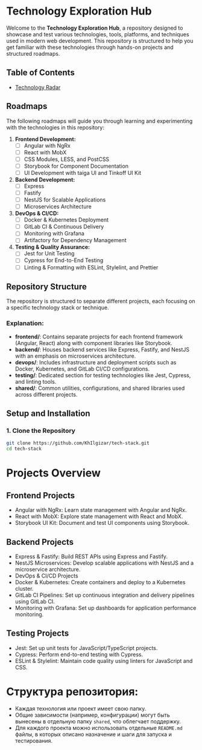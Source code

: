 # Technology Exploration Hub

Welcome to the **Technology Exploration Hub**, a repository designed to showcase and test various technologies, tools, platforms, and techniques used in modern web development. This repository is structured to help you get familiar with these technologies through hands-on projects and structured roadmaps.

## Table of Contents

- [Technology Radar](https://radar.tinkoff.ru/javascript/)

## Roadmaps

The following roadmaps will guide you through learning and experimenting with the technologies in this repository:

1. **Frontend Development:**
    - [ ] Angular with NgRx
    - [ ] React with MobX
    - [ ] CSS Modules, LESS, and PostCSS
    - [ ] Storybook for Component Documentation
    - [ ] UI Development with taiga UI and Tinkoff UI Kit

2. **Backend Development:**
    - [ ] Express
    - [ ] Fastify
    - [ ] NestJS for Scalable Applications
    - [ ] Microservices Architecture

3. **DevOps & CI/CD:**
    - [ ] Docker & Kubernetes Deployment
    - [ ] GitLab CI & Continuous Delivery
    - [ ] Monitoring with Grafana
    - [ ] Artifactory for Dependency Management

4. **Testing & Quality Assurance:**
    - [ ] Jest for Unit Testing
    - [ ] Cypress for End-to-End Testing
    - [ ] Linting & Formatting with ESLint, Stylelint, and Prettier

## Repository Structure

The repository is structured to separate different projects, each focusing on a specific technology stack or technique.


### Explanation:
- **frontend/**: Contains separate projects for each frontend framework (Angular, React) along with component libraries like Storybook.
- **backend/**: Houses backend services like Express, Fastify, and NestJS with an emphasis on microservices architecture.
- **devops/**: Includes infrastructure and deployment scripts such as Docker, Kubernetes, and GitLab CI/CD configurations.
- **testing/**: Dedicated section for testing technologies like Jest, Cypress, and linting tools.
- **shared/**: Common utilities, configurations, and shared libraries used across different projects.

## Setup and Installation

### 1. Clone the Repository

```bash
git clone https://github.com/KhIlgizar/tech-stack.git
cd tech-stack
```
# Projects Overview
## Frontend Projects
- Angular with NgRx: Learn state management with Angular and NgRx.
- React with MobX: Explore state management with React and MobX.
- Storybook UI Kit: Document and test UI components using Storybook.
## Backend Projects
- Express & Fastify: Build REST APIs using Express and Fastify.
- NestJS Microservices: Develop scalable applications with NestJS and a microservice architecture.
- DevOps & CI/CD Projects
- Docker & Kubernetes: Create containers and deploy to a Kubernetes cluster.
- GitLab CI Pipelines: Set up continuous integration and delivery pipelines using GitLab CI.
- Monitoring with Grafana: Set up dashboards for application performance monitoring.
## Testing Projects
- Jest: Set up unit tests for JavaScript/TypeScript projects.
- Cypress: Perform end-to-end testing with Cypress.
- ESLint & Stylelint: Maintain code quality using linters for JavaScript and CSS.


# Структура репозитория:
- Каждая технология или проект имеет свою папку.
- Общие зависимости (например, конфигурации) могут быть вынесены в отдельную папку `shared`, что облегчает поддержку.
- Для каждого проекта можно использовать отдельные `README.md` файлы, в которых описано назначение и шаги для запуска и тестирования.
